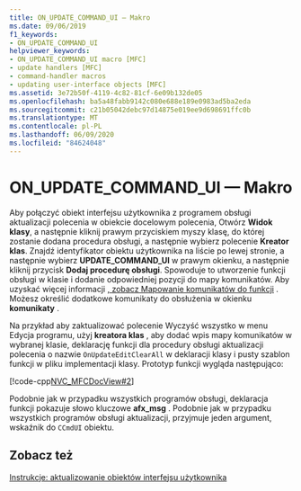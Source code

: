 ```yaml
---
title: ON_UPDATE_COMMAND_UI — Makro
ms.date: 09/06/2019
f1_keywords:
- ON_UPDATE_COMMAND_UI
helpviewer_keywords:
- ON_UPDATE_COMMAND_UI macro [MFC]
- update handlers [MFC]
- command-handler macros
- updating user-interface objects [MFC]
ms.assetid: 3e72b50f-4119-4c82-81cf-6e09b132de05
ms.openlocfilehash: ba5a48fabb9142c080e688e189e0983ad5ba2eda
ms.sourcegitcommit: c21b05042debc97d14875e019ee9d698691ffc0b
ms.translationtype: MT
ms.contentlocale: pl-PL
ms.lasthandoff: 06/09/2020
ms.locfileid: "84624048"
---
```

# <a name="on_update_command_ui-macro"></a>ON_UPDATE_COMMAND_UI — Makro

Aby połączyć obiekt interfejsu użytkownika z programem obsługi aktualizacji polecenia w obiekcie docelowym polecenia, Otwórz **Widok klasy**, a następnie kliknij prawym przyciskiem myszy klasę, do której zostanie dodana procedura obsługi, a następnie wybierz polecenie **Kreator klas**. Znajdź identyfikator obiektu użytkownika na liście po lewej stronie, a następnie wybierz **UPDATE_COMMAND_UI** w prawym okienku, a następnie kliknij przycisk **Dodaj procedurę obsługi**. Spowoduje to utworzenie funkcji obsługi w klasie i dodanie odpowiedniej pozycji do mapy komunikatów. Aby uzyskać więcej informacji [, zobacz Mapowanie komunikatów do funkcji](reference/mapping-messages-to-functions.md) . Możesz określić dodatkowe komunikaty do obsłużenia w okienku **komunikaty** .

Na przykład aby zaktualizować polecenie Wyczyść wszystko w menu Edycja programu, użyj **kreatora klas** , aby dodać wpis mapy komunikatów w wybranej klasie, deklarację funkcji dla procedury obsługi aktualizacji polecenia o nazwie `OnUpdateEditClearAll` w deklaracji klasy i pusty szablon funkcji w pliku implementacji klasy. Prototyp funkcji wygląda następująco:

[!code-cpp[NVC_MFCDocView#2](codesnippet/cpp/on-update-command-ui-macro_1.h)]

Podobnie jak w przypadku wszystkich programów obsługi, deklaracja funkcji pokazuje słowo kluczowe **afx_msg** . Podobnie jak w przypadku wszystkich programów obsługi aktualizacji, przyjmuje jeden argument, wskaźnik do `CCmdUI` obiektu.

## <a name="see-also"></a>Zobacz też

[Instrukcje: aktualizowanie obiektów interfejsu użytkownika](how-to-update-user-interface-objects.md)
